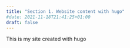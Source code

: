 ```yaml
---
title: "Section 1. Website content with hugo"
#date: 2021-11-18T21:41:25+01:00
draft: false
---
```


This is my site created with hugo